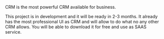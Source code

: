 CRM is the most powerful CRM available for business.

This project is in development and it will be ready in 2-3 months. It already has the most professional UI as CRM and will allow to do what no any other CRM allows. You will be able to download it for free and use as SAAS service.  
